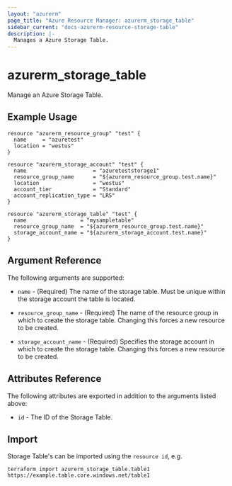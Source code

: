 ```yaml
---
layout: "azurerm"
page_title: "Azure Resource Manager: azurerm_storage_table"
sidebar_current: "docs-azurerm-resource-storage-table"
description: |-
  Manages a Azure Storage Table.
---
```


# azurerm_storage_table

Manage an Azure Storage Table.

## Example Usage

```hcl
resource "azurerm_resource_group" "test" {
  name     = "azuretest"
  location = "westus"
}

resource "azurerm_storage_account" "test" {
  name                     = "azureteststorage1"
  resource_group_name      = "${azurerm_resource_group.test.name}"
  location                 = "westus"
  account_tier             = "Standard"
  account_replication_type = "LRS"
}

resource "azurerm_storage_table" "test" {
  name                 = "mysampletable"
  resource_group_name  = "${azurerm_resource_group.test.name}"
  storage_account_name = "${azurerm_storage_account.test.name}"
}
```

## Argument Reference

The following arguments are supported:

* `name` - (Required) The name of the storage table. Must be unique within the storage account the table is located.

* `resource_group_name` - (Required) The name of the resource group in which to
    create the storage table. Changing this forces a new resource to be created.

* `storage_account_name` - (Required) Specifies the storage account in which to create the storage table.
 Changing this forces a new resource to be created.

## Attributes Reference

The following attributes are exported in addition to the arguments listed above:

* `id` - The ID of the Storage Table.

## Import

Storage Table's can be imported using the `resource id`, e.g.

```shell
terraform import azurerm_storage_table.table1 https://example.table.core.windows.net/table1
```
